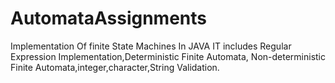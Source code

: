 # AutomataAssignments
Implementation Of finite State Machines In JAVA
IT includes Regular Expression Implementation,Deterministic Finite Automata, Non-deterministic Finite Automata,integer,character,String Validation.
